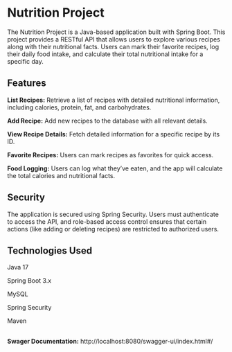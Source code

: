 # Nutrition Project
The Nutrition Project is a Java-based application built with Spring Boot. This project provides a RESTful API that allows users to explore various recipes along with their nutritional facts. Users can mark their favorite recipes, log their daily food intake, and calculate their total nutritional intake for a specific day.
## Features
**List Recipes:** Retrieve a list of recipes with detailed nutritional information, including calories, protein, fat, and carbohydrates.

**Add Recipe:** Add new recipes to the database with all relevant details.

**View Recipe Details:** Fetch detailed information for a specific recipe by its ID.

**Favorite Recipes:** Users can mark recipes as favorites for quick access.

**Food Logging:** Users can log what they’ve eaten, and the app will calculate the total calories and nutritional facts.
## Security
The application is secured using Spring Security. Users must authenticate to access the API, and role-based access control ensures that certain actions (like adding or deleting recipes) are restricted to authorized users.

## Technologies Used
Java 17

Spring Boot 3.x

MySQL

Spring Security

Maven
## 
**Swager Documentation:** http://localhost:8080/swagger-ui/index.html#/
